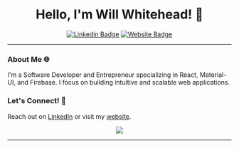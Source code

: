 <div align="center">

# Hello, I'm Will Whitehead! 👋

[![Linkedin Badge](https://img.shields.io/badge/-WillWhitehead122-blue?style=flat-square&logo=Linkedin&logoColor=white&link=https://www.linkedin.com/in/willwhitehead122/)](https://www.linkedin.com/in/willwhitehead122/)
[![Website Badge](https://img.shields.io/badge/-whitehead.wiki-blue?style=flat-square&logo=Google-Chrome&logoColor=white&link=https://whitehead.wiki)](https://whitehead.wiki)

</div>

---

### About Me 🌐

I'm a Software Developer and Entrepreneur specializing in React, Material-UI, and Firebase. I focus on building intuitive and scalable web applications.

### Let's Connect! 🤝

Reach out on [LinkedIn](https://www.linkedin.com/in/willwhitehead122/) or visit my [website](https://whitehead.wiki).

<div align="center">
<img src="https://github-readme-stats.vercel.app/api?username=w1lt&show_icons=true&theme=radical" />
</div>

---
